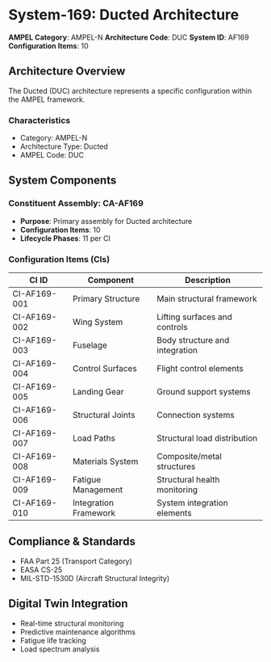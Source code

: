 # System-169: Ducted Architecture

**AMPEL Category**: AMPEL-N
**Architecture Code**: DUC
**System ID**: AF169
**Configuration Items**: 10

## Architecture Overview

The Ducted (DUC) architecture represents a specific configuration within the AMPEL framework.

### Characteristics
- Category: AMPEL-N
- Architecture Type: Ducted
- AMPEL Code: DUC

## System Components

### Constituent Assembly: CA-AF169
- **Purpose**: Primary assembly for Ducted architecture
- **Configuration Items**: 10
- **Lifecycle Phases**: 11 per CI

### Configuration Items (CIs)

| CI ID | Component | Description |
|-------|-----------|-------------|
| CI-AF169-001 | Primary Structure | Main structural framework |
| CI-AF169-002 | Wing System | Lifting surfaces and controls |
| CI-AF169-003 | Fuselage | Body structure and integration |
| CI-AF169-004 | Control Surfaces | Flight control elements |
| CI-AF169-005 | Landing Gear | Ground support systems |
| CI-AF169-006 | Structural Joints | Connection systems |
| CI-AF169-007 | Load Paths | Structural load distribution |
| CI-AF169-008 | Materials System | Composite/metal structures |
| CI-AF169-009 | Fatigue Management | Structural health monitoring |
| CI-AF169-010 | Integration Framework | System integration elements |

## Compliance & Standards
- FAA Part 25 (Transport Category)
- EASA CS-25
- MIL-STD-1530D (Aircraft Structural Integrity)

## Digital Twin Integration
- Real-time structural monitoring
- Predictive maintenance algorithms
- Fatigue life tracking
- Load spectrum analysis
